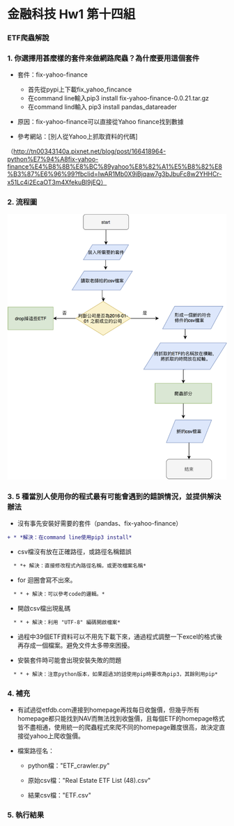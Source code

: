 # 金融科技  Hw1 第十四組

### ETF爬蟲解說


### 1. 你選擇用甚麼樣的套件來做網路爬蟲？為什麼要用這個套件

- 套件：fix-yahoo-finance
  * 首先從pypi上下載fix_yahoo_fincance
  * 在command line輸入pip3 install fix-yahoo-finance-0.0.21.tar.gz
  * 在command lind輸入 pip3 install pandas_datareader

- 原因：fix-yahoo-finance可以直接從Yahoo finance找到數據
- 參考網站：[別人從Yahoo上抓取資料的代碼]

（http://tn00343140a.pixnet.net/blog/post/166418964-python%E7%94%A8fix-yahoo-finance%E4%B8%8B%E8%BC%89yahoo%E8%82%A1%E5%B8%82%E8%B3%87%E6%96%99?fbclid=IwAR1Mb0X9iBjqaw7g3bJbuFc8w2YHHCr-x51Lc4i2EcaOT3m4XfekuBl9jEQ）


### 2. 流程圖

![流程圖](https://github.com/b05902115/Fintech_Spring_2019/blob/master/hw1/%20%E6%B5%81%E7%A8%8B%E5%9C%96.png)



### 3. 5 種當別人使用你的程式最有可能會遇到的錯誤情況，並提供解決辦法

- 沒有事先安裝好需要的套件（pandas、fix-yahoo-finance）
```diff
+ * *解決：在command line使用pip3 install*
```  
- csv檔沒有放在正確路徑，或路徑名稱錯誤
```diff
  * *+ 解決：直接修改程式內路徑名稱，或更改檔案名稱*
```  
- for 迴圈會寫不出來。
```diff
  * * + 解決：可以參考code的邏輯。*
```  
- 開啟csv檔出現亂碼
```diff
  * * + 解決：利用 "UTF-8" 編碼開啟檔案*
```  
- 過程中39個ETF資料可以不用先下載下來，通過程式調整一下excel的格式後再存成一個檔案。避免文件太多帶來困擾。

- 安裝套件時可能會出現安裝失敗的問題
```diff
  * * + 解決：注意python版本，如果超過3的話使用pip時要改為pip3，其餘則用pip*
```


### 4. 補充

- 有試過從etfdb.com連接到homepage再找每日收盤價，但幾乎所有homepage都只能找到NAV而無法找到收盤價，且每個ETF的homepage格式皆不盡相通，使用統一的爬蟲程式來爬不同的homepage難度很高，故決定直接從yahoo上爬收盤價。

- 檔案路徑名：

  * python檔："ETF_crawler.py"

  * 原始csv檔："Real Estate ETF List (48).csv"

  * 結果csv檔："ETF.csv"

    

### 5. 執行結果




